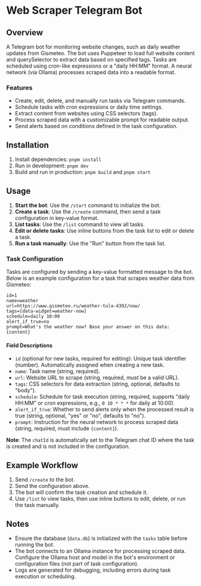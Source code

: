 # Web Scraper Telegram Bot

## Overview

A Telegram bot for monitoring website changes, such as daily weather updates from Gismeteo. The bot uses Puppeteer to load full website content and querySelector to extract data based on specified tags. Tasks are scheduled using cron-like expressions or a "daily HH:MM" format. A neural network (via Ollama) processes scraped data into a readable format.

### Features
- Create, edit, delete, and manually run tasks via Telegram commands.
- Schedule tasks with cron expressions or daily time settings.
- Extract content from websites using CSS selectors (tags).
- Process scraped data with a customizable prompt for readable output.
- Send alerts based on conditions defined in the task configuration.

## Installation

1. Install dependencies: `pnpm install`
2. Run in development: `pnpm dev`
3. Build and run in production: `pnpm build` and `pnpm start`

## Usage

1. **Start the bot**: Use the `/start` command to initialize the bot.
2. **Create a task**: Use the `/create` command, then send a task configuration in key-value format.
3. **List tasks**: Use the `/list` command to view all tasks.
4. **Edit or delete tasks**: Use inline buttons from the task list to edit or delete a task.
5. **Run a task manually**: Use the "Run" button from the task list.

### Task Configuration

Tasks are configured by sending a key-value formatted message to the bot. Below is an example configuration for a task that scrapes weather data from Gismeteo:

```
id=1
name=weather
url=https://www.gismeteo.ru/weather-tula-4392/now/
tags=[data-widget=weather-now]
schedule=daily 10:00
alert_if_true=no
prompt=What's the weather now? Base your answer on this data: {content}
```


#### Field Descriptions
- `id` (optional for new tasks, required for editing): Unique task identifier (number). Automatically assigned when creating a new task.
- `name`: Task name (string, required).
- `url`: Website URL to scrape (string, required, must be a valid URL).
- `tags`: CSS selectors for data extraction (string, optional, defaults to "body").
- `schedule`: Schedule for task execution (string, required, supports "daily HH:MM" or cron expressions, e.g., `0 10 * * *` for daily at 10:00).
- `alert_if_true`: Whether to send alerts only when the processed result is true (string, optional, "yes" or "no", defaults to "no").
- `prompt`: Instruction for the neural network to process scraped data (string, required, must include `{content}`).

**Note**: The `chatId` is automatically set to the Telegram chat ID where the task is created and is not included in the configuration.

## Example Workflow
1. Send `/create` to the bot.
2. Send the configuration above.
3. The bot will confirm the task creation and schedule it.
4. Use `/list` to view tasks, then use inline buttons to edit, delete, or run the task manually.

## Notes
- Ensure the database (`data.db`) is initialized with the `tasks` table before running the bot.
- The bot connects to an Ollama instance for processing scraped data. Configure the Ollama host and model in the bot's environment or configuration files (not part of task configuration).
- Logs are generated for debugging, including errors during task execution or scheduling.